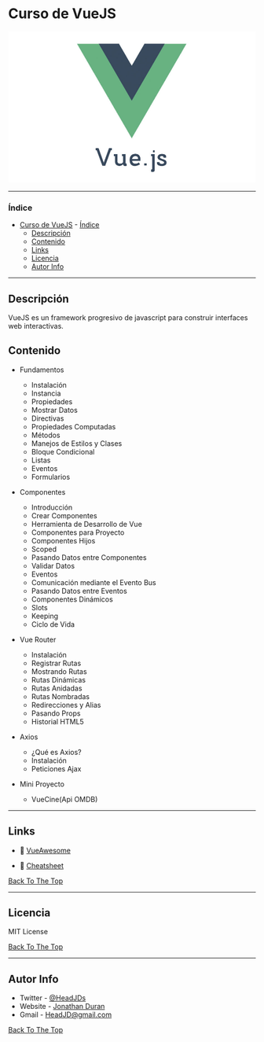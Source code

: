 # Curso de VueJS

![Project Image](/img/vuejs-logo.jpg)

---

### Índice

- [Curso de VueJS](#curso-de-vuejs)
        - [Índice](#indice)
    - [Descripción](#descripcion)
    - [Contenido](#contenido)
    - [Links](#links)
    - [Licencia](#licencia)
    - [Autor Info](#autor-info)

---

## Descripción

VueJS es un framework progresivo de javascript para construir interfaces web interactivas.

## Contenido

*   Fundamentos

    *   Instalación
    *   Instancia
    *   Propiedades
    *   Mostrar Datos
    *   Directivas
    *   Propiedades Computadas
    *   Métodos
    *   Manejos de Estilos y Clases
    *   Bloque Condicional
    *   Listas
    *   Eventos
    *   Formularios

*   Componentes

    *   Introducción
    *   Crear Componentes
    *   Herramienta de Desarrollo de Vue
    *   Componentes para Proyecto
    *   Componentes Hijos
    *   Scoped
    *   Pasando Datos entre Componentes
    *   Validar Datos
    *   Eventos
    *   Comunicación mediante el Evento Bus
    *   Pasando Datos entre Eventos
    *   Componentes Dinámicos
    *   Slots
    *   Keeping
    *   Ciclo de Vida

*   Vue Router

    *   Instalación
    *   Registrar Rutas
    *   Mostrando Rutas
    *   Rutas Dinámicas
    *   Rutas Anidadas
    *   Rutas Nombradas
    *   Redirecciones y Alias
    *   Pasando Props
    *   Historial HTML5

*   Axios

    *   ¿Qué es Axios?
    *   Instalación
    *   Peticiones Ajax

*   Mini Proyecto

    *   VueCine(Api OMDB)

---

## Links

*   :link: [VueAwesome](https://github.com/vuejs/awesome-vue)

*   :link: [Cheatsheet](https://vuejs-tips.github.io/cheatsheet/)

[Back To The Top](#curso-de-git-github)

---

## Licencia

MIT License

[Back To The Top](#curso-de-git-github)

---

## Autor Info

*   Twitter - [@HeadJDs](https://twitter.com/HeadJDs)
*   Website - [Jonathan Duran](https://jonathanjd.github.io/)
*   Gmail - HeadJD@gmail.com

[Back To The Top](#curso-de-git-github)
